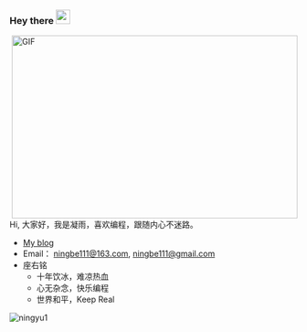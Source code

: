 ### Hey there <img src="https://media.giphy.com/media/hvRJCLFzcasrR4ia7z/giphy.gif" width="25px">

<img align="right" alt="GIF" src="https://github.com/abhisheknaiidu/abhisheknaiidu/blob/master/code.gif?raw=true" width="500" height="320" />

Hi, 大家好，我是凝雨，喜欢编程，跟随内心不迷路。

- [My blog](https://ningyu1.github.io)
- Email： ningbe111@163.com, ningbe111@gmail.com
- 座右铭
  - 十年饮冰，难凉热血
  - 心无杂念，快乐编程
  - 世界和平，Keep Real

<p align="left"> <img src="https://github-readme-stats.vercel.app/api?username=ningyu1&show_icons=true&icon_color=805AD5&text_color=718096&bg_color=ffffff&hide_title=true" alt="ningyu1" />
